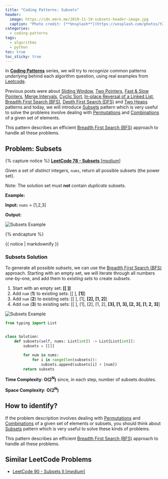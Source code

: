 ```yaml
---
title: "Coding Patterns: Subsets"
header:
  image: https://cdn.emre.me/2019-11-19-subsets-header-image.jpg
  caption: "Photo credit: [**Unsplash**](https://unsplash.com/photos/YZyYSeVQGmM)"
categories:
  - coding-patterns
tags:
  - algorithms
  - python
toc: true
toc_sticky: true
---
```


In **[Coding Patterns](https://emre.me/categories/#coding-patterns)** series, we will try to *recognize* common patterns *underlying* behind each algorithm question, using real examples from [Leetcode](https://leetcode.com/).

Previous posts were about [Sliding Window](https://emre.me/coding-patterns/sliding-window/), [Two Pointers](https://emre.me/coding-patterns/two-pointers/), [Fast & Slow Pointers](https://emre.me/coding-patterns/fast-slow-pointers/), [Merge Intervals](https://emre.me/coding-patterns/merge-intervals/), [Cyclic Sort](https://emre.me/coding-patterns/cyclic-sort/), [In-place Reversal of a Linked List](https://emre.me/coding-patterns/in-place-reversal-of-a-linked-list/), [Breadth First Search (BFS)](https://emre.me/coding-patterns/breadth-first-search/), [Depth First Search (DFS)](https://emre.me/coding-patterns/depth-first-search/) and [Two Heaps](https://emre.me/coding-patterns/two-heaps/) patterns and today, we will introduce [Subsets](https://emre.me/coding-patterns/subsets/) pattern which is very useful to solve the problems involve dealing with [Permutations](https://en.wikipedia.org/wiki/Permutation) and [Combinations](https://en.wikipedia.org/wiki/Combination) of a given set of elements.

This pattern describes an efficient [Breadth First Search (BFS)](https://emre.me/coding-patterns/breadth-first-search/) approach to handle all these problems.

## Problem: Subsets ##
{% capture notice %}
[**LeetCode 78 - Subsets** [*medium*]](https://leetcode.com/problems/subsets/)

Given a set of *distinct* integers, `nums`, return all possible subsets (the power set).

Note: The solution set must **not** contain *duplicate* subsets.

**Example:**

**Input:** `nums` = [1,2,3]

**Output:**

![Subsets Example](https://cdn.emre.me/2019-11-19-subsets-example-result-array.png)

{% endcapture %}

<div class="notice--info">
  {{ notice | markdownify }}
</div>

### Subsets Solution ###

To generate all possible *subsets*, we can use the [Breadth First Search (BFS)](https://emre.me/coding-patterns/breadth-first-search/) approach. Starting with an empty set, we will iterate through all numbers one-by-one, and add them to *existing sets* to create *subsets*.

1. Start with an empty set: **[[ ]]**
2. Add `num` (**1**) to existing sets: [[ ], **[1]**]
3. Add `num` (**2**) to existing sets: [[ ], [1], **[2], [1, 2]**]
4. Add `num` (**3**) to existing sets: [[ ], [1], [2], [1, 2], **[3], [1, 3], [2, 3], [1, 2, 3]**]

![Subsets Example](https://cdn.emre.me/2019-11-19-subsets-example.png)

```python
from typing import List


class Solution:
    def subsets(self, nums: List[int]) -> List[List[int]]:
        subsets = [[]]

        for num in nums:
            for i in range(len(subsets)):
                subsets.append(subsets[i] + [num])
        return subsets
```
**Time Complexity**: **O(2<sup>N</sup>)** since, in each step, number of subsets doubles.

**Space Complexity**: **O(2<sup>N</sup>)**

## How to identify? ##
If the problem description involves dealing with [Permutations](https://en.wikipedia.org/wiki/Permutation) and [Combinations](https://en.wikipedia.org/wiki/Combination) of a given set of elements or subsets, you should think about [Subsets](https://emre.me/coding-patterns/subsets/) pattern which is very useful to solve these kinds of problems.

This pattern describes an efficient [Breadth First Search (BFS)](https://emre.me/coding-patterns/breadth-first-search/) approach to handle all these problems.


## Similar LeetCode Problems ##
* [LeetCode 90 - Subsets II [*medium*]](https://leetcode.com/problems/subsets-ii/)